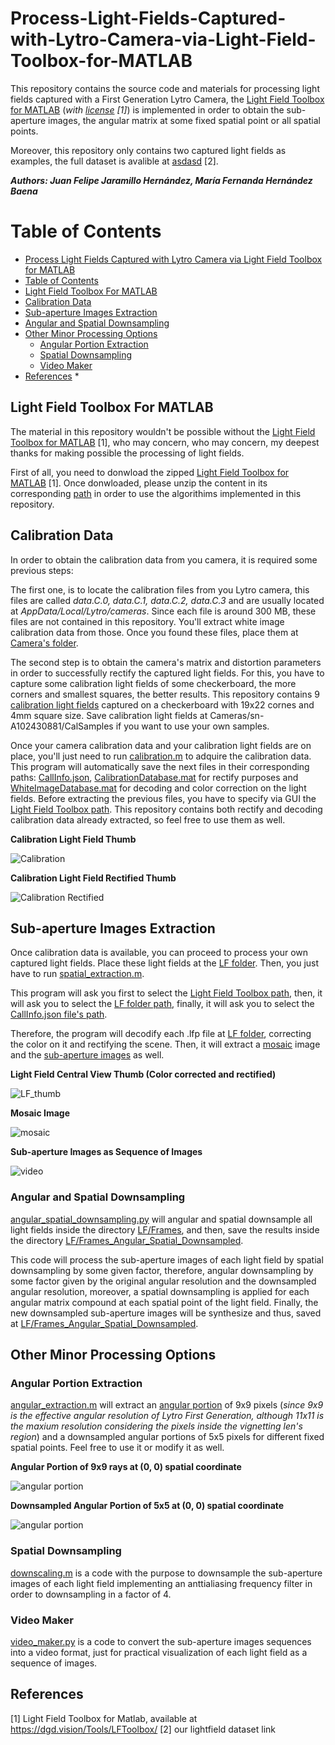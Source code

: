 # Process-Light-Fields-Captured-with-Lytro-Camera-via-Light-Field-Toolbox-for-MATLAB
This repository contains the source code and materials for processing light fields captured with a First Generation Lytro Camera, the [Light Field Toolbox for MATLAB](https://dgd.vision/Tools/LFToolbox/) (*with [license](LFToolbox0.5/LICENSE.txt) [1]*) is implemented in order to obtain the sub-aperture images, the angular matrix at some fixed spatial point or all spatial points.

Moreover, this repository only contains two captured light fields as examples, the full dataset is avalible at [asdasd](asdasd) [2].

***Authors: Juan Felipe Jaramillo Hernández, María Fernanda Hernández Baena***

Table of Contents
=================

<!--ts-->
   * [Process Light Fields Captured with Lytro Camera via Light Field Toolbox for MATLAB](#Process-Light-Fields-Captured-with-Lytro-Camera-via-Light-Field-Toolbox-for-MATLAB)
   * [Table of Contents](#Table-of-Contents)
   * [Light Field Toolbox For MATLAB](#Light-Field-Toolbox-For-MATLAB)
   * [Calibration Data](#Calibration-Data)
   * [Sub-aperture Images Extraction](#Sub-aperture-Images-Extraction)
   * [Angular and Spatial Downsampling](#Angular-and-Spatial-Downsampling)
   * [Other Minor Processing Options](#Other-Processing-Options)
      * [Angular Portion Extraction](#Angular-Portion-Extraction)
      * [Spatial Downsampling](#Spatial-Downsampling)
      * [Video Maker](#Video-Maker)
   * [References](#References)
      * 
<!--te-->

## Light Field Toolbox For MATLAB
The material in this repository wouldn't be possible without the [Light Field Toolbox for MATLAB](https://dgd.vision/Tools/LFToolbox/) [1], who may concern, who may concern,  my deepest thanks for making possible the processing of light fields.

First of all, you need to donwload the zipped [Light Field Toolbox for MATLAB](https://dgd.vision/Tools/LFToolbox/) [1]. Once donwloaded, please unzip the content in its corresponding [path](LFToolbox0.5) in order to use the algorithims implemented in this repository.

## Calibration Data
In order to obtain the calibration data from you camera, it is required some previous steps:

The first one, is to locate the calibration files from you Lytro camera, this files are called *data.C.0, data.C.1, data.C.2, data.C.3* and are usually located at *AppData/Local/Lytro/cameras*. Since each file is around 300 MB, these files are not contained in this repository. You'll extract white image calibration data from those. Once you found these files, place them at [Camera's folder](Cameras/sn-A102430881/).

The second step is to obtain the camera's matrix and distortion parameters in order to successfully rectify the captured light fields. For this, you have to capture some calibration light fields of some checkerboard, the more corners and smallest squares, the better results. This repository contains 9 [calibration light fields](Cameras/sn-A102430881/CalSamples) captured on a checkerboard with 19x22 cornes and 4mm square size. Save calibration light fields at Cameras/sn-A102430881/CalSamples if you want to use your own samples.

Once your camera calibration data and your calibration light fields are on place, you'll just need to run [calibration.m](calibration.m) to adquire the calibration data. This program will automatically save the next files in their corresponding paths: [CallInfo.json](Cameras/sn-A102430881/CalSamples/CalInfo.json), [CalibrationDatabase.mat](Cameras/CalibrationDatabase.mat) for rectify purposes and [WhiteImageDatabase.mat](Cameras/WhiteImageDatabase.mat) for decoding and color correction on the light fields. Before extracting the previous files, you have to specify via GUI the [Light Field Toolbox path](LFToolbox0.5). This repository contains both rectify and decoding calibration data already extracted, so feel free to use them as well.

**Calibration Light Field Thumb**

![Calibration](Cameras/sn-A102430881/CalSamples/raw2__Decoded_Thumb.png)

**Calibration Light Field Rectified Thumb**

![Calibration Rectified](Cameras/sn-A102430881/CalSamples/raw2_rectified_Decoded_Thumb.png)

## Sub-aperture Images Extraction
Once calibration data is available, you can proceed to process your own captured light fields. Place these light fields at the [LF folder](LF/). Then, you just have to run [spatial_extraction.m](spatial_extraction.m). 

This program will ask you first to select the [Light Field Toolbox path](LFToolbox0.5), then, it will ask you to select the [LF folder path](LF/), finally, it will ask you to select the [CallInfo.json file's path](Cameras/sn-A102430881/CalSamples/CalInfo.json).

Therefore, the program will decodify each .lfp file at [LF folder](LF/), correcting the color on it and rectifying the scene. Then, it will extract a [mosaic](LF/Mosaicos/) image and the [sub-aperture images](LF/Frames) as well.


**Light Field Central View Thumb (Color corrected and rectified)**

![LF_thumb](LF/IMG_0001__Decoded_Thumb.png)

**Mosaic Image**

![mosaic](LF/Mosaicos/IMG_0001_stuv.png)

**Sub-aperture Images as Sequence of Images**

![video](LF/Videos/IMG_0001_video_gif.gif)

### Angular and Spatial Downsampling

[angular_spatial_downsampling.py](angular_spatial_downsampling.py) will angular and spatial downsample all light fields inside the directory [LF/Frames](LF/Frames), and then, save the results inside the directory [LF/Frames_Angular_Spatial_Downsampled](LF/Frames_Angular_Spatial_Downsampled).

This code will process the sub-aperture images of each light field by spatial downsampling by some given factor, therefore, angular downsampling by some factor given by the original angular resolution and the downsampled angular resolution, moreover, a spatial downsampling is applied for each angular matrix compound at each spatial point of the light field. Finally, the new downsampled sub-aperture images will be synthesize and thus, saved at [LF/Frames_Angular_Spatial_Downsampled](LF/Frames_Angular_Spatial_Downsampled). 

## Other Minor Processing Options

### Angular Portion Extraction

[angular_extraction.m](angular_extraction.m) will extract an [angular portion](LF/Angular) of 9x9 pixels (*since 9x9 is the effective angular resolution of Lytro First Generation, although 11x11 is the maxium resolution considering the pixels inside the vignetting len's region*) and a downsampled angular portions of 5x5 pixels for different fixed spatial points. Feel free to use it or modify it as well.

**Angular Portion of 9x9 rays at (0, 0) spatial coordinate**

![angular portion](LF/Angular/IMG_0001/IMG_0001_001.png)

**Downsampled Angular Portion of 5x5 at (0, 0) spatial coordinate**

![angular portion](LF/Angular/IMG_0001_downsampled/IMG_0001_001.png)

### Spatial Downsampling
[downscaling.m](downscaling.m) is a code with the purpose to downsample the sub-aperture images of each light field implementing an anttialiasing frequency filter in order to downsampling in a factor of 4.

### Video Maker
[video_maker.py](video_maker.py) is a code to convert the sub-aperture images sequences into a video format, just for practical visualization of each light field as a sequence of images.


## References
[1] Light Field Toolbox for Matlab, available at https://dgd.vision/Tools/LFToolbox/
[2] our lightfield dataset link